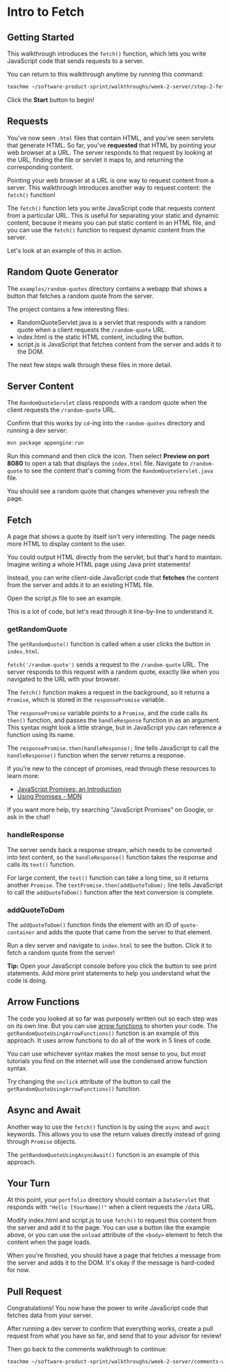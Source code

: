 # Intro to Fetch

## Getting Started

This walkthrough introduces the `fetch()` function, which lets you write
JavaScript code that sends requests to a server.

You can return to this walkthrough anytime by running this command:

```bash
teachme ~/software-product-sprint/walkthroughs/week-2-server/step-2-fetch-walkthrough.md
```

Click the **Start** button to begin!

## Requests

You've now seen `.html` files that contain HTML, and you've seen servlets that
generate HTML. So far, you've **requested** that HTML by pointing your web
browser at a URL. The server responds to that request by looking at the URL,
finding the file or servlet it maps to, and returning the corresponding content.

Pointing your web browser at a URL is one way to request content from a server.
This walkthrough introduces another way to request content: the `fetch()`
function!

The `fetch()` function lets you write JavaScript code that requests content from
a particular URL. This is useful for separating your static and dynamic content,
because it means you can put static content in an HTML file, and you can use the
`fetch()` function to request dynamic content from the server.

Let's look at an example of this in action.

## Random Quote Generator

The `examples/random-quotes` directory contains a webapp that shows a button
that fetches a random quote from the server.

The project contains a few interesting files:

-   <walkthrough-editor-open-file
        filePath="software-product-sprint/walkthroughs/week-2-server/examples/random-quotes/src/main/java/com/google/sps/servlets/RandomQuoteServlet.java">
      RandomQuoteServlet.java
    </walkthrough-editor-open-file>
    is a servlet that responds with a random quote when a client requests the
    `/random-quote` URL.
-   <walkthrough-editor-open-file
        filePath="software-product-sprint/walkthroughs/week-2-server/examples/random-quotes/src/main/webapp/index.html">
      index.html
    </walkthrough-editor-open-file>
    is the static HTML content, including the button.
-   <walkthrough-editor-open-file
        filePath="software-product-sprint/walkthroughs/week-2-server/examples/random-quotes/src/main/webapp/script.js">
      script.js
    </walkthrough-editor-open-file>
    is JavaScript that fetches content from the server and adds it to the DOM.

The next few steps walk through these files in more detail.

## Server Content

The `RandomQuoteServlet` class responds with a random quote when the client
requests the `/random-quote` URL.

Confirm that this works by `cd`-ing into the `random-quotes` directory and
running a dev server:

```bash
mvn package appengine:run
```

Run this command and then click the
<walkthrough-web-preview-icon></walkthrough-web-preview-icon> icon. Then select
**Preview on port 8080** to open a tab that displays the `index.html` file.
Navigate to `/random-quote` to see the content that's coming from the
`RandomQuoteServlet.java` file.

You should see a random quote that changes whenever you refresh the page.

## Fetch

A page that shows a quote by itself isn't very interesting. The page needs more
HTML to display content to the user.

You could output HTML directly from the servlet, but that's hard to maintain.
Imagine writing a whole HTML page using Java print statements!

Instead, you can write client-side JavaScript code that **fetches** the content
from the server and adds it to an existing HTML file.

Open the
<walkthrough-editor-open-file
    filePath="software-product-sprint/walkthroughs/week-2-server/examples/random-quotes/src/main/webapp/script.js">
  script.js
</walkthrough-editor-open-file>
file to see an example.

This is a lot of code, but let's read through it line-by-line to understand it.

### getRandomQuote

The `getRandomQuote()` function is called when a user clicks the button in
`index.html`.

`fetch('/random-quote')` sends a request to the `/random-quote` URL. The server
responds to this request with a random quote, exactly like when you navigated to
the URL with your browser.

The `fetch()` function makes a request in the background, so it returns a
`Promise`, which is stored in the `responsePromise` variable.

The `responsePromise` variable points to a `Promise`, and the code calls its
`then()` function, and passes the `handleResponse` function in as an argument.
This syntax might look a little strange, but in JavaScript you can reference
a function using its name.

The `responsePromise.then(handleResponse);` line tells JavaScript to call the
`handleResponse()` function when the server returns a response.

If you're new to the concept of promises, read through these resources to learn
more:

-   [JavaScript Promises: an Introduction](https://developers.google.com/web/fundamentals/primers/promises)
-   [Using Promises - MDN](https://developer.mozilla.org/en-US/docs/Web/JavaScript/Guide/Using_promises)

If you want more help, try searching "JavaScript Promises" on Google, or ask in
the chat!

### handleResponse

The server sends back a response stream, which needs to be converted into text
content, so the `handleResponse()` function takes the response and calls its
`text()` function.

For large content, the `text()` function can take a long time, so it returns
another `Promise`. The `textPromise.then(addQuoteToDom);` line tells JavaScript
to call the `addQuoteToDom()` function after the text conversion is complete.

### addQuoteToDom

The `addQuoteToDom()` function finds the element with an ID of `quote-container`
and adds the quote that came from the server to that element.

Run a dev server and navigate to `index.html` to see the button. Click it to
fetch a random quote from the server!

**Tip:** Open your JavaScript console before you click the button to see print
statements. Add more print statements to help you understand what the code is
doing.

## Arrow Functions

The code you looked at so far was purposely written out so each step was on its
own line. But you can use
[arrow functions](https://www.w3schools.com/js/js_arrow_function.asp) to shorten
your code. The `getRandomQuoteUsingArrowFunctions()` function is an example of
this approach. It uses arrow functions to do all of the work in 5 lines of code.

You can use whichever syntax makes the most sense to you, but most tutorials you
find on the internet will use the condensed arrow function syntax.

Try changing the `onclick` attribute of the button to call the
`getRandomQuoteUsingArrowFunctions()` function.

## Async and Await

Another way to use the `fetch()` function is by using the `async` and `await`
keywords. This allows you to use the return values directly instead of going
through `Promise` objects.

The `getRandomQuoteUsingAsyncAwait()` function is an example of this approach.

## Your Turn

At this point, your `portfolio` directory should contain a `DataServlet` that
responds with `"Hello [YourName]!"` when a client requests the `/data` URL.

Modify
<walkthrough-editor-open-file
    filePath="software-product-sprint/walkthroughs/week-2-server/examples/random-quotes/src/main/webapp/index.html">
  index.html
</walkthrough-editor-open-file>
and
<walkthrough-editor-open-file
    filePath="software-product-sprint/walkthroughs/week-2-server/examples/random-quotes/src/main/webapp/script.js">
  script.js
</walkthrough-editor-open-file>
to use `fetch()` to request this content from the server and add it to the
page. You can use a button like the example above, or you can use the `onload`
attribute of the `<body>` element to fetch the content when the page loads.

When you're finished, you should have a page that fetches a message from the
server and adds it to the DOM. It's okay if the message is hard-coded for now.

## Pull Request

<walkthrough-conclusion-trophy></walkthrough-conclusion-trophy>

Congratulations! You now have the power to write JavaScript code that fetches
data from your server.

After running a dev server to confirm that everything works, create a pull
request from what you have so far, and send that to your advisor for review!

Then go back to the comments walkthrough to continue:

```bash
teachme ~/software-product-sprint/walkthroughs/week-2-server/comments-walkthrough.md
```